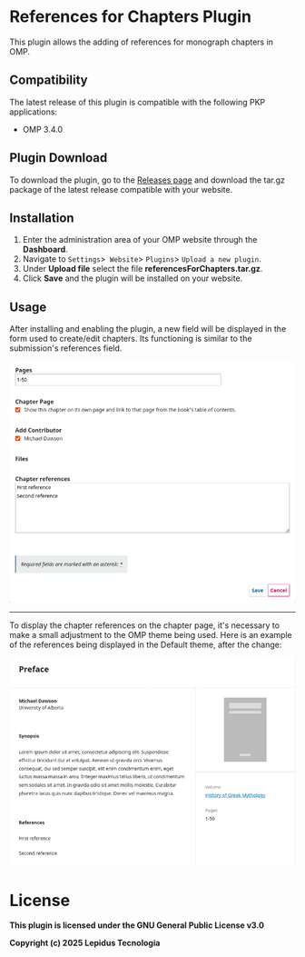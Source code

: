 # References for Chapters Plugin 

This plugin allows the adding of references for monograph chapters in OMP.

## Compatibility

The latest release of this plugin is compatible with the following PKP applications:

* OMP 3.4.0

## Plugin Download

To download the plugin, go to the [Releases page](https://github.com/lepidus/referencesForChapters/releases) and download the tar.gz package of the latest release compatible with your website.

## Installation

1. Enter the administration area of ​​your OMP website through the __Dashboard__.
2. Navigate to `Settings`>` Website`> `Plugins`> `Upload a new plugin`.
3. Under __Upload file__ select the file __referencesForChapters.tar.gz__.
4. Click __Save__ and the plugin will be installed on your website.

## Usage

After installing and enabling the plugin, a new field will be displayed in the form used to create/edit chapters. Its functioning is similar to the submission's references field.

![References on chapter form](assets/references_on_chapter_form.png)

---

To display the chapter references on the chapter page, it's necessary to make a small adjustment to the OMP theme being used. Here is an example of the references being displayed in the Default theme, after the change:

![References on chapter page](assets/references_chapter_page.png)

# License
__This plugin is licensed under the GNU General Public License v3.0__

__Copyright (c) 2025 Lepidus Tecnologia__
